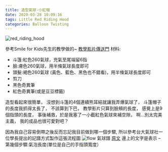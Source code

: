 ```yaml
---
title: 造型氣球-小紅帽
date: 2020-03-28 10:09:16
tags: Little Red Riding Hood
categories: Balloon Twisting
---
```


![red_riding_hood](red_riding_hood.jpg "balloon twisting red_riding_hood")
<!-- more -->

參考Smile for Kids先生的教學做的~ [教學影片傳送門](https://www.youtube.com/watch?v=dM6hwEHLDjM)
材料:

* 斗篷:紅色260氣球，充氣至尾端留6指
* 臉:膚色260氣球，用半條氣球長度即可
* 頭髮:褐色260氣球 (黃色、藍色、黑色也不錯看)，用半條氣球長度即可
* 剪刀
* 黑色奇異筆
* 紅色奇異筆(或是豆豆標籤)

造型看起來很簡單，
沒想到斗篷的4個連續熊耳結就讓我弄爆氣球了，
斗篷帽子的長度我抓得太長了，
不該算到下巴，
教學影片只算到臉頰的長度，
感覺上是9個指頭的長度，
事後補救，於是我塞了一小截紅色氣球來補空隙，
啊…別太完美主義，
我的成品也很可愛對吧？

因為我自己容易倒帶之後反而忘記我目前做到哪一個步驟,
所以參考台大氣球社一位學長提出的記譜方式製作這張流程圖
![flow](g.jpg "balloon twisting flow")
氣球譜 [原文](https://mropengate.blogspot.com/2016/03/blog-post_87.html)
邊上的文字是表示 – 第幾個步驟:氣泡長度(單位是自己的手指頭寬度）
